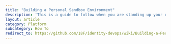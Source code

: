 ```yaml
---
title: "Building a Personal Sandbox Environment"
description: 'This is a guide to follow when you are standing up your own personal development environment, aka "sandbox"'
layout: article
category: Platform
subcategory: How To
redirect_to: https://github.com/18F/identity-devops/wiki/Building-a-Personal-Sandbox-Environment
---
```


